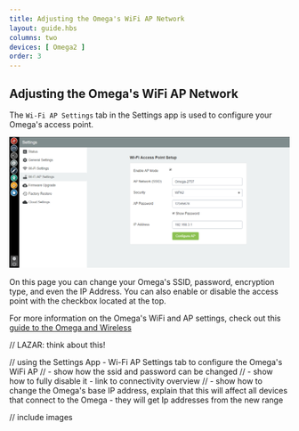 ```yaml
---
title: Adjusting the Omega's WiFi AP Network
layout: guide.hbs
columns: two
devices: [ Omega2 ]
order: 3
---
```


## Adjusting the Omega's WiFi AP Network

The `Wi-Fi AP Settings` tab in the Settings app is used to configure your Omega's access point.

![Ap-Network-Page](../img/ap-network-page-1.png)

On this page you can change your Omega's SSID, password, encryption type, and even the IP Address. You can also enable or disable the access point with the checkbox located at the top.

For more information on the Omega's WiFi and AP settings, check out this [guide to the Omega and Wireless](../../Doing-Stuff/Connectivity/The-Omega-and-Wireless)


// LAZAR: think about this!



// using the Settings App - Wi-Fi AP Settings tab to configure the Omega's WiFi AP
// - show how the ssid and password can be changed
// - show how to fully disable it - link to connectivity overview
// - show how to change the Omega's base IP address, explain that this will affect all devices that connect to the Omega - they will get Ip addresses from the new range

// include images
